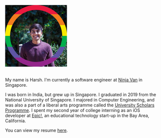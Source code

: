 <img src="profilepicture.jpeg" width="200">

<br />
<br />

My name is Harsh. I'm currently a software engineer at [Ninja Van](https://www.ninjavan.co/en-sg/about-us) in Singapore.


I was born in India, but grew up in Singapore. I graduated in 2019 from the National University of Singapore. I majored in Computer Engineering, and was also a part of a liberal arts programme called the [University Scholars Programme](http://www.usp.nus.edu.sg). I spent my second year of college interning as an iOS developer at [Epic!](www.getepic.com), an educational technology start-up in the Bay Area, California.


You can view my resume [here](./resume.md).
